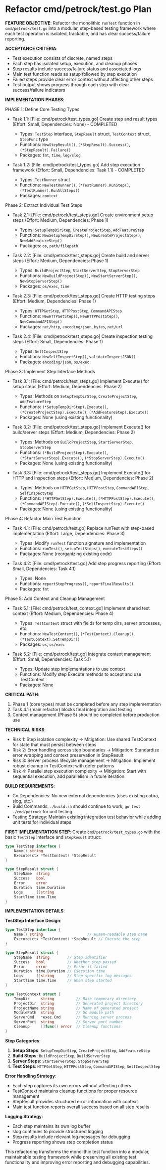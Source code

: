 # Refactor cmd/petrock/test.go Plan

**FEATURE OBJECTIVE**: Refactor the monolithic `runTest` function in `cmd/petrock/test.go` into a modular, step-based testing framework where each test operation is isolated, trackable, and has clear success/failure reporting.

**ACCEPTANCE CRITERIA**:
- Test execution consists of discrete, named steps
- Each step has isolated setup, execution, and cleanup phases
- Step results include success/failure status and associated logs
- Main test function reads as setup followed by step execution
- Failed steps provide clear error context without affecting other steps
- Test output shows progress through each step with clear success/failure indicators

**IMPLEMENTATION PHASES**:

PHASE 1: Define Core Testing Types
- Task 1.1: [File: cmd/petrock/test_types.go] Create step and result types (Effort: Small, Dependencies: None) - COMPLETED
  - Types: `TestStep` interface, `StepResult` struct, `TestContext` struct, `StepFunc` type
  - Functions: `NewStepResult()`, `(*StepResult).Success()`, `(*StepResult).Failure()`
  - Packages: `fmt`, `time`, `log/slog`

- Task 1.2: [File: cmd/petrock/test_types.go] Add step execution framework (Effort: Small, Dependencies: Task 1.1) - COMPLETED
  - Types: `TestRunner` struct
  - Functions: `NewTestRunner()`, `(*TestRunner).RunStep()`, `(*TestRunner).RunAllSteps()`
  - Packages: `context`

Phase 2: Extract Individual Test Steps
- Task 2.1: [File: cmd/petrock/test_steps.go] Create environment setup steps (Effort: Medium, Dependencies: Phase 1)
  - Types: `SetupTempDirStep`, `CreateProjectStep`, `AddFeatureStep`
  - Functions: `NewSetupTempDirStep()`, `NewCreateProjectStep()`, `NewAddFeatureStep()`
  - Packages: `os`, `path/filepath`

- Task 2.2: [File: cmd/petrock/test_steps.go] Create build and server steps (Effort: Medium, Dependencies: Phase 1)
  - Types: `BuildProjectStep`, `StartServerStep`, `StopServerStep`
  - Functions: `NewBuildProjectStep()`, `NewStartServerStep()`, `NewStopServerStep()`
  - Packages: `os/exec`, `time`

- Task 2.3: [File: cmd/petrock/test_steps.go] Create HTTP testing steps (Effort: Medium, Dependencies: Phase 1)
  - Types: `HTTPGetStep`, `HTTPPostStep`, `CommandAPIStep`
  - Functions: `NewHTTPGetStep()`, `NewHTTPPostStep()`, `NewCommandAPIStep()`
  - Packages: `net/http`, `encoding/json`, `bytes`, `net/url`

- Task 2.4: [File: cmd/petrock/test_steps.go] Create inspection testing steps (Effort: Small, Dependencies: Phase 1)
  - Types: `SelfInspectStep`
  - Functions: `NewSelfInspectStep()`, `validateInspectJSON()`
  - Packages: `encoding/json`, `os/exec`

Phase 3: Implement Step Interface Methods
- Task 3.1: [File: cmd/petrock/test_steps.go] Implement Execute() for setup steps (Effort: Medium, Dependencies: Phase 2)
  - Types: Methods on `SetupTempDirStep`, `CreateProjectStep`, `AddFeatureStep`
  - Functions: `(*SetupTempDirStep).Execute()`, `(*CreateProjectStep).Execute()`, `(*AddFeatureStep).Execute()`
  - Packages: None (using existing functionality)

- Task 3.2: [File: cmd/petrock/test_steps.go] Implement Execute() for build/server steps (Effort: Medium, Dependencies: Phase 2)
  - Types: Methods on `BuildProjectStep`, `StartServerStep`, `StopServerStep`
  - Functions: `(*BuildProjectStep).Execute()`, `(*StartServerStep).Execute()`, `(*StopServerStep).Execute()`
  - Packages: None (using existing functionality)

- Task 3.3: [File: cmd/petrock/test_steps.go] Implement Execute() for HTTP and inspection steps (Effort: Medium, Dependencies: Phase 2)
  - Types: Methods on `HTTPGetStep`, `HTTPPostStep`, `CommandAPIStep`, `SelfInspectStep`
  - Functions: `(*HTTPGetStep).Execute()`, `(*HTTPPostStep).Execute()`, `(*CommandAPIStep).Execute()`, `(*SelfInspectStep).Execute()`
  - Packages: None (using existing functionality)

Phase 4: Refactor Main Test Function
- Task 4.1: [File: cmd/petrock/test.go] Replace runTest with step-based implementation (Effort: Large, Dependencies: Phase 3)
  - Types: Modify `runTest` function signature and implementation
  - Functions: `runTest()`, `setupTestSteps()`, `executeTestSteps()`
  - Packages: None (reorganizing existing code)

- Task 4.2: [File: cmd/petrock/test.go] Add step progress reporting (Effort: Small, Dependencies: Task 4.1)
  - Types: None
  - Functions: `reportStepProgress()`, `reportFinalResults()`
  - Packages: `fmt`

Phase 5: Add Context and Cleanup Management
- Task 5.1: [File: cmd/petrock/test_context.go] Implement shared test context (Effort: Medium, Dependencies: Phase 4)
  - Types: `TestContext` struct with fields for temp dirs, server processes, etc.
  - Functions: `NewTestContext()`, `(*TestContext).Cleanup()`, `(*TestContext).SetTempDir()`
  - Packages: `os`, `os/exec`

- Task 5.2: [File: cmd/petrock/test.go] Integrate context management (Effort: Small, Dependencies: Task 5.1)
  - Types: Update step implementations to use context
  - Functions: Modify step Execute methods to accept and use TestContext
  - Packages: None

**CRITICAL PATH**: 
1. Phase 1 (core types) must be completed before any step implementation
2. Task 4.1 (main refactor) blocks final integration and testing
3. Context management (Phase 5) should be completed before production use

**TECHNICAL RISKS**:
- Risk 1: Step isolation complexity → Mitigation: Use shared TestContext for state that must persist between steps
- Risk 2: Error handling across step boundaries → Mitigation: Standardize error wrapping and context preservation in StepResult
- Risk 3: Server process lifecycle management → Mitigation: Implement robust cleanup in TestContext with defer patterns
- Risk 4: Parallel step execution complexity → Mitigation: Start with sequential execution, add parallelism in future iteration

**BUILD REQUIREMENTS**:
- Go Dependencies: No new external dependencies (uses existing cobra, slog, etc.)
- Build Commands: `./build.sh` should continue to work, `go test ./cmd/petrock` for unit testing
- Testing Strategy: Maintain existing integration test behavior while adding unit tests for individual steps

**FIRST IMPLEMENTATION STEP**: Create `cmd/petrock/test_types.go` with the basic `TestStep` interface and `StepResult` struct:

```go
type TestStep interface {
    Name() string
    Execute(ctx *TestContext) *StepResult
}

type StepResult struct {
    StepName  string
    Success   bool
    Error     error
    Duration  time.Duration
    Logs      []string
    StartTime time.Time
}
```

**IMPLEMENTATION DETAILS**:

**TestStep Interface Design**:
```go
type TestStep interface {
    Name() string                    // Human-readable step name
    Execute(ctx *TestContext) *StepResult // Execute the step
}

type StepResult struct {
    StepName  string        // Step identifier
    Success   bool          // Whether step passed
    Error     error         // Error if failed
    Duration  time.Duration // Execution time
    Logs      []string      // Step-specific log messages
    StartTime time.Time     // When step started
}

type TestContext struct {
    TempDir     string          // Base temporary directory
    ProjectDir  string          // Generated project directory
    ProjectName string          // Name of generated project
    ModulePath  string          // Go module path
    ServerCmd   *exec.Cmd       // Running server process
    ServerPort  string          // Server port number
    Cleanup     []func() error  // Cleanup functions
}
```

**Step Categories**:
1. **Setup Steps**: `SetupTempDirStep`, `CreateProjectStep`, `AddFeatureStep`
2. **Build Steps**: `BuildProjectStep`, `BuildServerStep`
3. **Server Steps**: `StartServerStep`, `StopServerStep`
4. **Test Steps**: `HTTPGetStep`, `HTTPPostStep`, `CommandAPIStep`, `SelfInspectStep`

**Error Handling Strategy**:
- Each step captures its own errors without affecting others
- TestContext maintains cleanup functions for proper resource management
- StepResult provides structured error information with context
- Main test function reports overall success based on all step results

**Logging Strategy**:
- Each step maintains its own log buffer
- slog continues to provide structured logging
- Step results include relevant log messages for debugging
- Progress reporting shows step completion status

This refactoring transforms the monolithic test function into a modular, maintainable testing framework while preserving all existing test functionality and improving error reporting and debugging capabilities.
